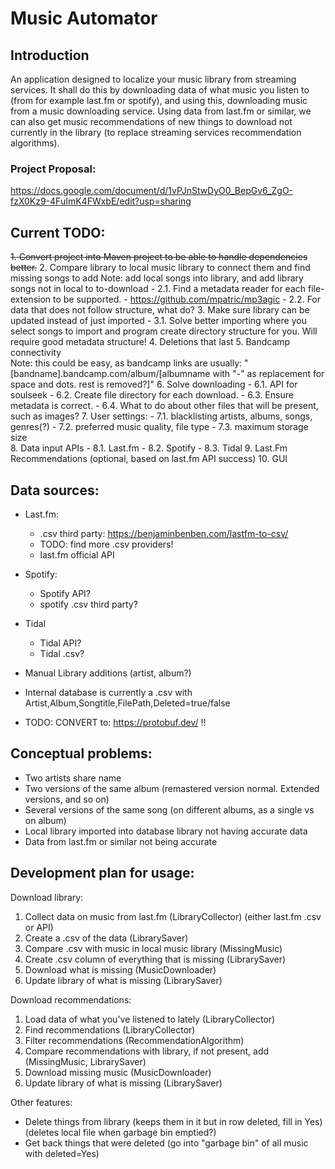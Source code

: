 # Music Automator
## Introduction
An application designed to localize your music library from streaming services. 
It shall do this by downloading data of what music you listen to (from for example last.fm or spotify),
and using this, downloading music from a music downloading service. Using data from last.fm or similar, 
we can also get music recommendations of new things to download not currently in the library (to replace
streaming services recommendation algorithms). 

### Project Proposal:
https://docs.google.com/document/d/1vPJnStwDyO0_BepGv6_ZgO-fzX0Kz9-4FuImK4FWxbE/edit?usp=sharing

## Current TODO:
~~1. Convert project into Maven project to be able to handle dependencies better.~~
2. Compare library to local music library to connect them and find missing songs to add
    Note: add local songs into library, and add library songs not in local to to-download
    - 2.1. Find a metadata reader for each file-extension to be supported. 
        - https://github.com/mpatric/mp3agic
    - 2.2. For data that does not follow structure, what do?
3. Make sure library can be updated instead of just imported
     - 3.1. Solve better importing where you select songs to import and program create directory
     structure for you. Will require good metadata structure!
4. Deletions that last
5. Bandcamp connectivity   
    Note: this could be easy, as bandcamp links are usually:
        "[bandname].bandcamp.com/album/[albumname with "-" as replacement for space and dots. rest is removed?]"
6. Solve downloading 
    - 6.1. API for soulseek
    - 6.2. Create file directory for each download. 
    - 6.3. Ensure metadata is correct.
    - 6.4. What to do about other files that will be present, such as images?
7. User settings:
    - 7.1. blacklisting artists, albums, songs, genres(?)
    - 7.2. preferred music quality, file type
    - 7.3. maximum storage size  
8. Data input APIs 
    - 8.1. Last.fm
    - 8.2. Spotify
    - 8.3. Tidal
9. Last.Fm Recommendations (optional, based on last.fm API success)
10. GUI

## Data sources:
- Last.fm:
    - .csv third party: https://benjaminbenben.com/lastfm-to-csv/
    - TODO: find more .csv providers!
    - last.fm official API
- Spotify:
    - Spotify API?
    - spotify .csv third party?
- Tidal 
    - Tidal API?
    - Tidal .csv?
- Manual Library additions (artist, album?)

- Internal database is currently a .csv with Artist,Album,Songtitle,FilePath,Deleted=true/false
- TODO: CONVERT to: https://protobuf.dev/ !!

## Conceptual problems: 
- Two artists share name
- Two versions of the same album (remastered version normal. Extended versions, and so on)
- Several versions of the same song (on different albums, as a single vs on album)
- Local library imported into database library not having accurate data 
- Data from last.fm or similar not being accurate

## Development plan for usage:

Download library:
1. Collect data on music from last.fm (LibraryCollector) (either last.fm .csv or API)
2. Create a .csv of the data (LibrarySaver)
3. Compare .csv with music in local music library (MissingMusic)
4. Create .csv column of everything that is missing (LibrarySaver)
7. Download what is missing (MusicDownloader)
8. Update library of what is missing (LibrarySaver)

Download recommendations:
1. Load data of what you've listened to lately (LibraryCollector)
2. Find recommendations (LibraryCollector)
3. Filter recommendations (RecommendationAlgorithm)
3. Compare recommendations with library, if not present, add (MissingMusic, LibrarySaver)
4. Download missing music (MusicDownloader)
5. Update library of what is missing (LibrarySaver)

Other features:
- Delete things from library (keeps them in it but in row deleted, fill in Yes) (deletes local file when garbage bin emptied?)
- Get back things that were deleted (go into "garbage bin" of all music with deleted=Yes)
